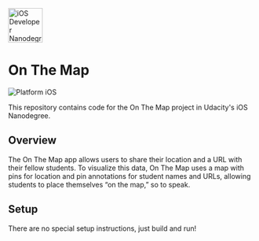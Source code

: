 <img src="https://s3-us-west-1.amazonaws.com/udacity-content/degrees/catalog-images/nd003.png" alt="iOS Developer Nanodegree logo" height="70" >

# On The Map

![Platform iOS](https://img.shields.io/badge/nanodegree-iOS-blue.svg)

This repository contains code for the On The Map project in Udacity's iOS Nanodegree.

## Overview

The On The Map app allows users to share their location and a URL with their fellow students. To visualize this 
data, On The Map uses a map with pins for location and pin annotations for student names and URLs, allowing 
students to place themselves “on the map,” so to speak. 


## Setup

There are no special setup instructions, just build and run!
